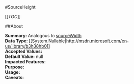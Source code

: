 #SourceHeight

[[_TOC_]]

##About

**Summary:**  Analogous to <a href="#exporting.sourceWidth">sourceWidth</a>  
**Data Type:** [[System.Nullable|http://msdn.microsoft.com/en-us/library/b3h38hb0]]  
**Accepted Values:**   
**Default Value:** null  
**Impacted Features:**   
**Purpose:**   
**Usage:**   
**Caveats:**   

